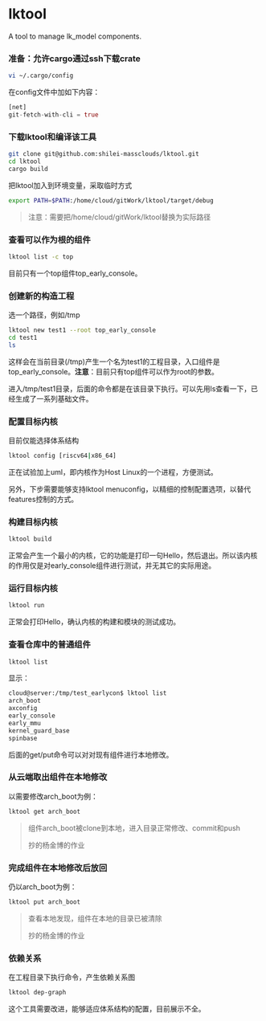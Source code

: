 # lktool
A tool to manage lk_model components.

### 准备：允许cargo通过ssh下载crate

```sh
vi ~/.cargo/config
```

在config文件中加如下内容：

```rust
[net]
git-fetch-with-cli = true
```

### 下载lktool和编译该工具

```sh
git clone git@github.com:shilei-massclouds/lktool.git
cd lktool
cargo build
```

把lktool加入到环境变量，采取临时方式

```sh
export PATH=$PATH:/home/cloud/gitWork/lktool/target/debug
```

> 注意：需要把/home/cloud/gitWork/lktool替换为实际路径

### 查看可以作为根的组件

```sh
lktool list -c top
```

目前只有一个top组件top_early_console。

### 创建新的构造工程

选一个路径，例如/tmp

```sh
lktool new test1 --root top_early_console
cd test1
ls
```

这样会在当前目录(/tmp)产生一个名为test1的工程目录，入口组件是top_early_console。**注意**：目前只有top组件可以作为root的参数。

进入/tmp/test1目录，后面的命令都是在该目录下执行。可以先用ls查看一下，已经生成了一系列基础文件。

### 配置目标内核

目前仅能选择体系结构

```sh
lktool config [riscv64|x86_64]
```

正在试验加上uml，即内核作为Host Linux的一个进程，方便测试。

另外，下步需要能够支持lktool menuconfig，以精细的控制配置选项，以替代features控制的方式。

### 构建目标内核

```sh
lktool build
```

正常会产生一个最小的内核，它的功能是打印一句Hello，然后退出。所以该内核的作用仅是对early_console组件进行测试，并无其它的实际用途。

### 运行目标内核

```rust
lktool run
```

正常会打印Hello，确认内核的构建和模块的测试成功。

### 查看仓库中的普通组件

```sh
lktool list
```

显示：

```sh
cloud@server:/tmp/test_earlycon$ lktool list
arch_boot
axconfig
early_console
early_mmu
kernel_guard_base
spinbase
```

后面的get/put命令可以对对现有组件进行本地修改。

### 从云端取出组件在本地修改

以需要修改arch_boot为例：

```sh
lktool get arch_boot
```

> 组件arch_boot被clone到本地，进入目录正常修改、commit和push
>
> 抄的杨金博的作业

### 完成组件在本地修改后放回

仍以arch_boot为例：

```sh
lktool put arch_boot
```

> 查看本地发现，组件在本地的目录已被清除
>
> 抄的杨金博的作业



### 依赖关系

在工程目录下执行命令，产生依赖关系图

```sh
lktool dep-graph
```

这个工具需要改进，能够适应体系结构的配置，目前展示不全。
